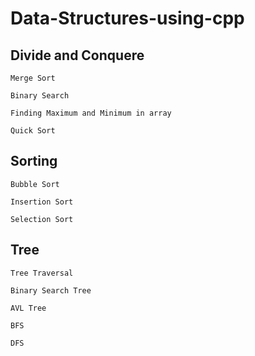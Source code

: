 # Data-Structures-using-cpp

## Divide and Conquere

    Merge Sort

    Binary Search

    Finding Maximum and Minimum in array

    Quick Sort
    
## Sorting

    Bubble Sort

    Insertion Sort
    
    Selection Sort
## Tree

    Tree Traversal

    Binary Search Tree

    AVL Tree

    BFS

    DFS